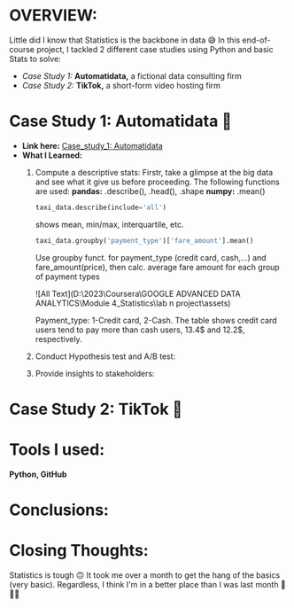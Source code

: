 # OVERVIEW:
Little did I know that Statistics is the backbone in data 😅 In this end-of-course project, I tackled 2 different case studies using Python and basic Stats to solve:
- *Case Study 1:* **Automatidata,** a fictional data consulting firm
- *Case Study 2:* **TikTok,** a short-form video hosting firm

# Case Study 1: Automatidata 🚕
- **Link here:** [Case_study_1: Automatidata](https://github.com/amy941/Google_Advanced_Module-4_Statistics/blob/main/Case_study_1_Automatidata.ipynb)
- **What I Learned:**
  1) Compute a descriptive stats:
     Firstr, take a glimpse at the big data and see what it give us before proceeding. The following functions are used:
     **pandas:** .describe(), .head(), .shape
     **numpy:** .mean()
     
     ``` python
     taxi_data.describe(include='all')
     ```
     shows mean, min/max, interquartile, etc.

     ```python
     taxi_data.groupby('payment_type')['fare_amount'].mean()
     ```
     Use groupby funct. for payment_type (credit card, cash,...) and fare_amount(price), then calc. average fare amount for each group of payment types

     ![All Text](D:\2023\Coursera\GOOGLE ADVANCED DATA ANALYTICS\Module 4_Statistics\lab n project\assets)

     Payment_type: 1-Credit card, 2-Cash. The table shows credit card users tend to pay more than cash users, 13.4$ and 12.2$, respectively.
     

  3) Conduct Hypothesis test and A/B test:
  4) Provide insights to stakeholders: 





# Case Study 2: TikTok 🎵




# Tools I used:
**Python, GitHub**

# Conclusions:

# Closing Thoughts:
Statistics is tough 🙃 It took me over a month to get the hang of the basics (very basic). Regardless, I think I'm in a better place than I was last month 🐌🐌🐌
